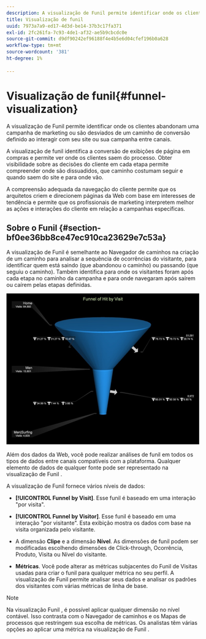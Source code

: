 ```yaml
---
description: A visualização de Funil permite identificar onde os clientes abandonam uma campanha de marketing ou são desviados de um caminho de conversão definido ao interagir com seu site ou sua campanha entre canais.
title: Visualização de funil
uuid: 7973a7a9-ed17-4d3d-be14-37b3c17fa371
exl-id: 2fc261fa-7c93-4de1-af32-ae5b9cbcdc0e
source-git-commit: d9df90242ef96188f4e4b5e6d04cfef196b0a628
workflow-type: tm+mt
source-wordcount: '381'
ht-degree: 1%

---
```


# Visualização de funil{#funnel-visualization}

A visualização de Funil permite identificar onde os clientes abandonam uma campanha de marketing ou são desviados de um caminho de conversão definido ao interagir com seu site ou sua campanha entre canais.

A visualização de funil identifica a conversão de exibições de página em compras e permite ver onde os clientes saem do processo. Obter visibilidade sobre as decisões do cliente em cada etapa permite compreender onde são dissuadidos, que caminho costumam seguir e quando saem do site e para onde vão.

A compreensão adequada da navegação do cliente permite que os arquitetos criem e direcionem páginas da Web com base em interesses de tendência e permite que os profissionais de marketing interpretem melhor as ações e interações do cliente em relação a campanhas específicas.

## Sobre o Funil {#section-bf0ee36bb8ce47ec910ca23629e7c53a}

A visualização de Funil é semelhante ao Navegador de caminhos na criação de um caminho para analisar a sequência de ocorrências do visitante, para identificar quem está saindo (que abandonou o caminho) ou passando (que seguiu o caminho). Também identifica para onde os visitantes foram após cada etapa no caminho da campanha e para onde navegaram após saírem ou caírem pelas etapas definidas.

![](assets/funnel_visualization_capture_min.png)

Além dos dados da Web, você pode realizar análises de funil em todos os tipos de dados entre canais compatíveis com a plataforma. Qualquer elemento de dados de qualquer fonte pode ser representado na visualização de Funil .

A visualização de Funil fornece vários níveis de dados:

* **[!UICONTROL Funnel by Visit]**. Esse funil é baseado em uma interação &quot;por visita&quot;.
* **[!UICONTROL Funnel by Visitor]**. Esse funil é baseado em uma interação &quot;por visitante&quot;. Esta exibição mostra os dados com base na visita organizada pelo visitante.
* A dimensão **Clipe** e a dimensão **Nível**. As dimensões de funil podem ser modificadas escolhendo dimensões de Click-through, Ocorrência, Produto, Visita ou Nível do visitante.

* **Métricas**. Você pode alterar as métricas subjacentes do Funil de Visitas usadas para criar o funil para qualquer métrica no seu perfil. A visualização de Funil permite analisar seus dados e analisar os padrões dos visitantes com várias métricas de linha de base.

>[!NOTE]
>
>Na visualização Funil , é possível aplicar qualquer dimensão no nível contável. Isso contrasta com o Navegador de caminhos e os Mapas de processos que restringem sua escolha de métricas. Os analistas têm várias opções ao aplicar uma métrica na visualização de Funil .
